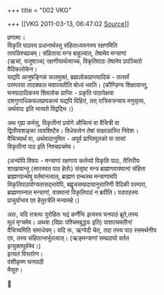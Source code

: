 +++
title = "002 VKG"

+++
[[VKG	2011-03-13, 06:47:02 [Source](https://groups.google.com/g/bvparishat/c/yx1padZ3c8M)]]



प्रणामाः।  
विकृति पाठस्य प्रधानार्थस्तु संहिताध्ययनस्य रक्षणमिति  
तावन्निश्चप्रचम्। संहिताया मन्त्र बाहुल्यात्, तेषामेव मन्त्राणां  
(ऋचां, यजुषाञ्च) रक्षणीयार्थत्वाच्च, विकृतिपाठः तेषामेव प्रपञ्चितो  
वैदिकलोकेन।  
यद्यपि आनुषङ्गिकं फलमुक्तं, ब्रह्मलोकप्राप्त्यादिकं - तत्सर्वं  
परम्परया तादक्फल मवापयतीति बोध्यं भवति। (कौण्डिन्य शिक्षायान्तु,  
घनपाठादिकस्य शिवलोक प्राप्तिः - प्रकृति पाठापेक्षया  
दशगुणाधिकफलप्रापकत्वं यद्यपि विहितं, तत् रात्रिसत्रन्याय मनुसृत्य,  
अर्थवादः इति भाव्यते विद्वद्भिः।)

अथ गृह्य कर्मसु, विकृतीनां प्रयोगे औचित्यं वा वैचित्री वा  
द्वितीयाशङ्का त्ववशिष्टैव। विधेयत्वेन तेषां साक्षान्नास्ति निवेशः।  
वैचित्र्यार्थं वा, अर्थवादानुमित - अपूर्व प्राप्तिमूलको वा तासां  
विकृतीनां पाठ इति निश्चप्रचमेव।

(अन्योपि विषयः - मन्त्राणां रक्षणाय कर्तव्यो विकृति पाठः, तैत्तिरीय  
शाखायान्तु (सारस्वत पाठ हेतोः) संसृष्ट मन्त्र ब्राह्मणवाक्यानां संहिता  
ब्राह्मणग्रन्थेषु वर्तमानत्वात्, ब्राह्मण ग्रन्थस्थ मन्त्राणामपि  
विकृतिपाठयोग्यतासद्भावेपि, बह्वृचसम्प्रदायानुसारिणी वैदिकी परम्परा,  
ब्राह्मणाम्नात मन्त्राणां, वाक्यानां विकृतिपाठं न ब्रवीति। पदपाठस्य  
प्राचुर्याभाव एव हेतुरत्रेति मन्यामहे।)

अतः, यदि तत्रत्यः पुरोहितः भद्रं कर्णेभिः इत्यस्य घनपाठं ब्रूते,तस्य  
मूलं मृग्यमेव। अथवा (विप्राः पश्चिमबुद्धयः इति) पाशात्यमतीनां  
वैचित्र्यमिति समाधेयम्। यदि सः, ऋग्वेदी चेत्, तदा तस्य पाठ स्समर्थनीय  
एव, तस्य संहितान्तर्भूतत्वात्। (ऋङ्मन्त्राणां सम्प्रदायो वर्तत  
इत्युक्तपूर्वमेव।)  
इत्यलं विस्तरेण।  
वंशीकृष्ण घनपाठी  
मैसूरु।



